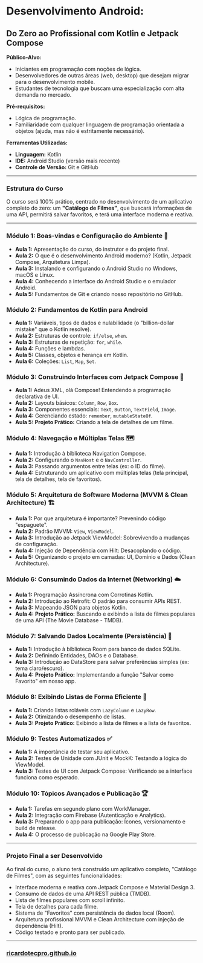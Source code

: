 # Desenvolvimento Android: 
## Do Zero ao Profissional com Kotlin e Jetpack Compose

**Público-Alvo:**
* Iniciantes em programação com noções de lógica.
* Desenvolvedores de outras áreas (web, desktop) que desejam migrar para o desenvolvimento mobile.
* Estudantes de tecnologia que buscam uma especialização com alta demanda no mercado.

**Pré-requisitos:**
* Lógica de programação.
* Familiaridade com qualquer linguagem de programação orientada a objetos (ajuda, mas não é estritamente necessário).

**Ferramentas Utilizadas:**
* **Linguagem:** Kotlin
* **IDE:** Android Studio (versão mais recente)
* **Controle de Versão:** Git e GitHub

---

### **Estrutura do Curso**

O curso será 100% prático, centrado no desenvolvimento de um aplicativo completo do zero: um **"Catálogo de Filmes"**, que buscará informações de uma API, permitirá salvar favoritos, e terá uma interface moderna e reativa.

---

### **Módulo 1: Boas-vindas e Configuração do Ambiente 🚀**
* **Aula 1:** Apresentação do curso, do instrutor e do projeto final.
* **Aula 2:** O que é o desenvolvimento Android moderno? (Kotlin, Jetpack Compose, Arquitetura Limpa).
* **Aula 3:** Instalando e configurando o Android Studio no Windows, macOS e Linux.
* **Aula 4:** Conhecendo a interface do Android Studio e o emulador Android.
* **Aula 5:** Fundamentos de Git e criando nosso repositório no GitHub.

### **Módulo 2: Fundamentos de Kotlin para Android**
* **Aula 1:** Variáveis, tipos de dados e nulabilidade (o "billion-dollar mistake" que o Kotlin resolve).
* **Aula 2:** Estruturas de controle: `if/else`, `when`.
* **Aula 3:** Estruturas de repetição: `for`, `while`.
* **Aula 4:** Funções e lambdas.
* **Aula 5:** Classes, objetos e herança em Kotlin.
* **Aula 6:** Coleções: `List`, `Map`, `Set`.

### **Módulo 3: Construindo Interfaces com Jetpack Compose 🎨**
* **Aula 1:** Adeus XML, olá Compose! Entendendo a programação declarativa de UI.
* **Aula 2:** Layouts básicos: `Column`, `Row`, `Box`.
* **Aula 3:** Componentes essenciais: `Text`, `Button`, `TextField`, `Image`.
* **Aula 4:** Gerenciando estado: `remember`, `mutableStateOf`.
* **Aula 5:** **Projeto Prático:** Criando a tela de detalhes de um filme.

### **Módulo 4: Navegação e Múltiplas Telas 🗺️**
* **Aula 1:** Introdução à biblioteca Navigation Compose.
* **Aula 2:** Configurando o `NavHost` e o `NavController`.
* **Aula 3:** Passando argumentos entre telas (ex: o ID do filme).
* **Aula 4:** Estruturando um aplicativo com múltiplas telas (tela principal, tela de detalhes, tela de favoritos).

### **Módulo 5: Arquitetura de Software Moderna (MVVM & Clean Architecture) 🏗️**
* **Aula 1:** Por que arquitetura é importante? Prevenindo código "espaguete".
* **Aula 2:** Padrão MVVM: `View`, `ViewModel`.
* **Aula 3:** Introdução ao Jetpack ViewModel: Sobrevivendo a mudanças de configuração.
* **Aula 4:** Injeção de Dependência com Hilt: Desacoplando o código.
* **Aula 5:** Organizando o projeto em camadas: UI, Domínio e Dados (Clean Architecture).

### **Módulo 6: Consumindo Dados da Internet (Networking) ☁️**
* **Aula 1:** Programação Assíncrona com Corrotinas Kotlin.
* **Aula 2:** Introdução ao Retrofit: O padrão para consumir APIs REST.
* **Aula 3:** Mapeando JSON para objetos Kotlin.
* **Aula 4:** **Projeto Prático:** Buscando e exibindo a lista de filmes populares de uma API (The Movie Database - TMDB).

### **Módulo 7: Salvando Dados Localmente (Persistência) 💾**
* **Aula 1:** Introdução à biblioteca Room para banco de dados SQLite.
* **Aula 2:** Definindo Entidades, DAOs e o Database.
* **Aula 3:** Introdução ao DataStore para salvar preferências simples (ex: tema claro/escuro).
* **Aula 4:** **Projeto Prático:** Implementando a função "Salvar como Favorito" em nosso app.

### **Módulo 8: Exibindo Listas de Forma Eficiente 📜**
* **Aula 1:** Criando listas roláveis com `LazyColumn` e `LazyRow`.
* **Aula 2:** Otimizando o desempenho de listas.
* **Aula 3:** **Projeto Prático:** Exibindo a lista de filmes e a lista de favoritos.

### **Módulo 9: Testes Automatizados ✅**
* **Aula 1:** A importância de testar seu aplicativo.
* **Aula 2:** Testes de Unidade com JUnit e MockK: Testando a lógica do ViewModel.
* **Aula 3:** Testes de UI com Jetpack Compose: Verificando se a interface funciona como esperado.

### **Módulo 10: Tópicos Avançados e Publicação 🏆**
* **Aula 1:** Tarefas em segundo plano com WorkManager.
* **Aula 2:** Integração com Firebase (Autenticação e Analytics).
* **Aula 3:** Preparando o app para publicação: Ícones, versionamento e build de release.
* **Aula 4:** O processo de publicação na Google Play Store.

---

### **Projeto Final a ser Desenvolvido**

Ao final do curso, o aluno terá construído um aplicativo completo, "Catálogo de Filmes", com as seguintes funcionalidades:
* Interface moderna e reativa com Jetpack Compose e Material Design 3.
* Consumo de dados de uma API REST pública (TMDB).
* Lista de filmes populares com scroll infinito.
* Tela de detalhes para cada filme.
* Sistema de "Favoritos" com persistência de dados local (Room).
* Arquitetura profissional MVVM e Clean Architecture com injeção de dependência (Hilt).
* Código testado e pronto para ser publicado.

---

### [ricardotecpro.github.io](https://ricardotecpro.github.io/)
